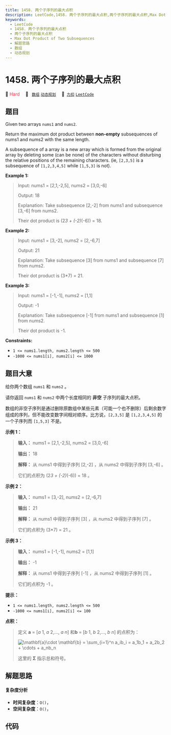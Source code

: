 ```yaml
---
title: 1458. 两个子序列的最大点积
description: LeetCode,1458. 两个子序列的最大点积,两个子序列的最大点积,Max Dot Product of Two Subsequences,解题思路,数组,动态规划
keywords:
  - LeetCode
  - 1458. 两个子序列的最大点积
  - 两个子序列的最大点积
  - Max Dot Product of Two Subsequences
  - 解题思路
  - 数组
  - 动态规划
---
```


# 1458. 两个子序列的最大点积

🔴 <font color=#ff334b>Hard</font>&emsp; 🔖&ensp; [`数组`](/tag/array.md) [`动态规划`](/tag/dynamic-programming.md)&emsp; 🔗&ensp;[`力扣`](https://leetcode.cn/problems/max-dot-product-of-two-subsequences) [`LeetCode`](https://leetcode.com/problems/max-dot-product-of-two-subsequences)

## 题目

Given two arrays `nums1` and `nums2`.

Return the maximum dot product between **non-empty** subsequences of nums1 and
nums2 with the same length.

A subsequence of a array is a new array which is formed from the original
array by deleting some (can be none) of the characters without disturbing the
relative positions of the remaining characters. (ie, `[2,3,5]` is a
subsequence of `[1,2,3,4,5]` while `[1,5,3]` is not).



**Example 1:**

> Input: nums1 = [2,1,-2,5], nums2 = [3,0,-6]
> 
> Output: 18
> 
> Explanation: Take subsequence [2,-2] from nums1 and subsequence [3,-6] from nums2.
> 
> Their dot product is (2*3 + (-2)*(-6)) = 18.

**Example 2:**

> Input: nums1 = [3,-2], nums2 = [2,-6,7]
> 
> Output: 21
> 
> Explanation: Take subsequence [3] from nums1 and subsequence [7] from nums2.
> 
> Their dot product is (3*7) = 21.

**Example 3:**

> Input: nums1 = [-1,-1], nums2 = [1,1]
> 
> Output: -1
> 
> Explanation: Take subsequence [-1] from nums1 and subsequence [1] from nums2.
> 
> Their dot product is -1.



**Constraints:**

  * `1 <= nums1.length, nums2.length <= 500`
  * `-1000 <= nums1[i], nums2[i] <= 1000`


## 题目大意

给你两个数组 `nums1` 和 `nums2` 。

请你返回 `nums1` 和 `nums2` 中两个长度相同的 **非空** 子序列的最大点积。

数组的非空子序列是通过删除原数组中某些元素（可能一个也不删除）后剩余数字组成的序列，但不能改变数字间相对顺序。比方说，`[2,3,5]` 是
`[1,2,3,4,5]` 的一个子序列而 `[1,5,3]` 不是。



**示例 1：**

> 
> 
> 
> 
> 
> **输入：** nums1 = [2,1,-2,5], nums2 = [3,0,-6]
> 
> **输出：** 18
> 
> **解释：** 从 nums1 中得到子序列 [2,-2] ，从 nums2 中得到子序列 [3,-6] 。
> 
> 它们的点积为 (2*3 + (-2)*(-6)) = 18 。

**示例 2：**

> 
> 
> 
> 
> 
> **输入：** nums1 = [3,-2], nums2 = [2,-6,7]
> 
> **输出：** 21
> 
> **解释：** 从 nums1 中得到子序列 [3] ，从 nums2 中得到子序列 [7] 。
> 
> 它们的点积为 (3*7) = 21 。

**示例 3：**

> 
> 
> 
> 
> 
> **输入：** nums1 = [-1,-1], nums2 = [1,1]
> 
> **输出：** -1
> 
> **解释：** 从 nums1 中得到子序列 [-1] ，从 nums2 中得到子序列 [1] 。
> 
> 它们的点积为 -1 。



**提示：**

  * `1 <= nums1.length, nums2.length <= 500`
  * `-1000 <= nums1[i], nums2[i] <= 100`



**点积：**

> 
> 
> 
> 
> 
> 定义 **a**  = [_a_ 1, _a_ 2,…, _a_ _n_] 和**b** = [_b_ 1, _b_ 2,…, _b_ _n_] 的点积为：
> 
> 
> 
> ![\\mathbf{a}\\cdot \\mathbf{b} = \\sum_{i=1}^n a_ib_i = a_1b_1 + a_2b_2 + \\cdots + a_nb_n ](https://pic.leetcode-cn.com/1666164309-PBJMQp-image.png)
> 
> 
> 
> 这里的 **Σ** 指示总和符号。
> 
> 


## 解题思路

#### 复杂度分析

- **时间复杂度**：`O()`，
- **空间复杂度**：`O()`，

## 代码

```javascript

```
